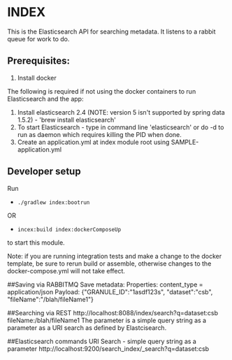 # INDEX
This is the Elasticsearch API for searching metadata.  It listens to a rabbit queue for work to do.

## Prerequisites:
1. Install docker

The following is required if not using the docker containers to run Elasticsearch and the app:
1. Install elasticsearch 2.4 (NOTE: version 5 isn't supported by spring data 1.5.2) - 'brew install elasticsearch'
1. To start Elasticsearch - type in command line 'elasticsearch' or do -d to run as daemon which requires killing the PID when done.
1. Create an application.yml at index module root using SAMPLE-application.yml

## Developer setup
Run
-  ```./gradlew index:bootrun```

OR
-  ```incex:build index:dockerComposeUp``` 

to start this module.

Note: if you are running integration tests and make a change to the docker template, be sure to rerun build or assemble, otherwise changes to the docker-compose.yml will not take effect.

##Saving via RABBITMQ
Save metadata:
Properties: content_type = application/json
Payload: {"GRANULE_ID":"1asdf123s", "dataset":"csb", "fileName":"/blah/fileName1"}

##Searching via REST
http://localhost:8088/index/search?q=dataset:csb fileName:/blah/fileName1
The parameter is a simple query string as a parameter as a URI search as defined by Elastcisearch.

##Elasticsearch commands
URI Search - simple query string as a parameter
http://localhost:9200/search_index/_search?q=dataset:csb